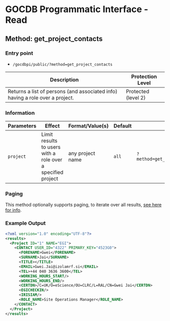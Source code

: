 # GOCDB Programmatic Interface - Read

## Method: get_project_contacts

### Entry point

- `/gocdbpi/public/?method=get_project_contacts`

| Description | Protection Level |
| - | - |
| Returns a list of persons (and associated info) having a role over a project.  | Protected (level 2) |

### Information

| Parameters | Effect | Format/Value(s) | Default | Example |
| - | - | - | - | - |
| `project` | Limit results to users with a role over a specified project | any project name | `all` | `?method=get_project_contacts&project=EGI` |

### Paging

This method optionally supports paging, to iterate over all results,
[see here for info](https://wiki.egi.eu/wiki/GOCDB/notifications#Optional_Cursor_Paging_on_Read_API).

### Example Output

```xml
<?xml version="1.0" encoding="UTF-8"?>
<results>
  <Project ID="1" NAME="EGI">
    <CONTACT USER_ID="4322" PRIMARY_KEY="4523G0">
      <FORENAME>Gwei</FORENAME>
      <SURNAME>Jai</SURNAME>
      <TITLE></TITLE>
      <EMAIL>Gwei.Jai@izolamrf.si</EMAIL>
      <TEL>+44 040 3636 3600</TEL>
      <WORKING_HOURS_START/>
      <WORKING_HOURS_END/>
      <CERTDN>/C=UK/O=eScience/OU=CLRC/L=RAL/CN=Gwei Jai</CERTDN>
      <EGICHECKIN/>
      <IRISIAM/>
      <ROLE_NAME>Site Operations Manager</ROLE_NAME>
    </CONTACT>
  </Project>
</results>
```

